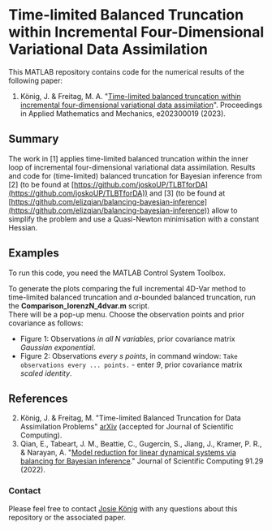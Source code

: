 # Time-limited Balanced Truncation within Incremental Four-Dimensional Variational Data Assimilation

This MATLAB repository contains code for the numerical results of the following paper:

1.  König, J. & Freitag, M. A. "[Time-limited balanced truncation within incremental four-dimensional variational data assimilation](https://onlinelibrary.wiley.com/doi/10.1002/pamm.202300019)". Proceedings in Applied Mathematics and Mechanics, e202300019 (2023).

## Summary
The work in [1] applies time-limited balanced truncation within the inner loop of incremental four-dimensional variational data assimilation. Results and code for (time-limited) balanced truncation for Bayesian inference from [2] (to be found at
[https://github.com/joskoUP/TLBTforDA](https://github.com/joskoUP/TLBTforDA)) and [3] (to be found at
[https://github.com/elizqian/balancing-bayesian-inference](https://github.com/elizqian/balancing-bayesian-inference)) allow to simplify the problem and use a Quasi-Newton minimisation with a constant Hessian.

## Examples
To run this code, you need the MATLAB Control System Toolbox.

To generate the plots comparing the full incremental 4D-Var method to time-limited balanced truncation and $\alpha$-bounded balanced truncation, run the **Comparison_lorenzN_4dvar.m** script.<br />
There will be a pop-up menu. Choose the observation points and prior covariance as follows:
* Figure 1: Observations _in all N variables_, prior covariance matrix _Gaussian exponential_.
* Figure 2: Observations _every s points_, in command window: `Take observations every ... points.` - enter _9_, prior covariance matrix _scaled identity_.

## References
2. König, J. & Freitag, M. "Time-limited Balanced Truncation for Data Assimilation Problems" [arXiv](https://arxiv.org/abs/2212.07719) (accepted for Journal of Scientific Computing).
3. Qian, E., Tabeart, J. M., Beattie, C., Gugercin, S., Jiang, J., Kramer, P. R., & Narayan, A.
"[Model reduction for linear dynamical systems via balancing for Bayesian inference](https://link.springer.com/article/10.1007/s10915-022-01798-8)." Journal of Scientific Computing 91.29 (2022).

### Contact
Please feel free to contact [Josie König](https://www.math.uni-potsdam.de/professuren/datenassimilation/personen/josie-koenig) with any questions about this repository or the associated paper.
